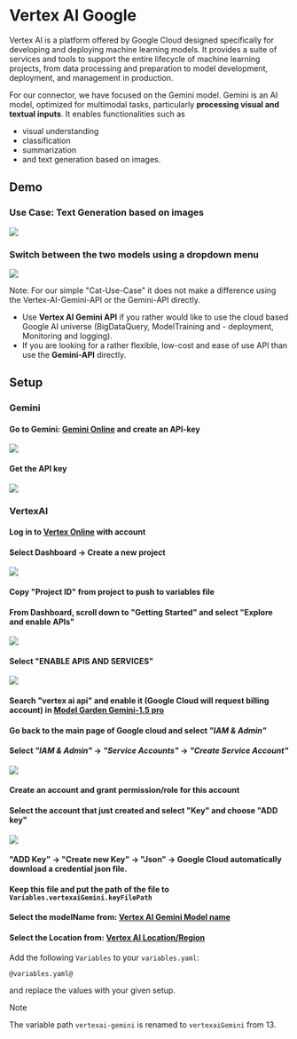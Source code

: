 # Vertex AI Google

Vertex AI is a platform offered by Google Cloud designed specifically for developing and deploying machine learning models. It provides a suite of services and tools to support the entire lifecycle of machine learning projects, from data processing and preparation to model development, deployment, and management in production. 

For our connector, we have focused on the Gemini model. Gemini is an AI model, optimized for multimodal tasks, particularly **processing visual and textual inputs**. It enables functionalities such as 
- visual understanding
- classification
- summarization
- and text generation based on images.

## Demo

### Use Case: Text Generation based on images

![](images/chat-with-gemini.jpg)

### Switch between the two models using a dropdown menu

![](images/select-model-to-chat.jpg) 

Note: For our simple "Cat-Use-Case" it does not make a difference using the Vertex-AI-Gemini-API or the Gemini-API directly.

- Use **Vertex AI Gemini API** if you rather would like to use the cloud based Google AI universe (BigDataQuery, ModelTraining and - deployment, Monitoring and logging).
- If you are looking for a rather flexible, low-cost and ease of use API than use the **Gemini-API** directly.

## Setup

### Gemini

#### Go to Gemini: [Gemini Online](https://aistudio.google.com/app/apikey) and create an API-key

![](images/create-new-API-key-for-gemini.jpg)

#### Get the API key

![](images/generated-gemini-key.jpg)

### VertexAI

#### Log in to [Vertex Online](https://console.cloud.google.com/) with account

#### Select Dashboard -> Create a new project

![](images/create-new-project-in-vertexAi.jpg)

#### Copy "Project ID" from project to push to variables file

#### From Dashboard, scroll down to "Getting Started" and select "Explore and enable APIs"

![](images/select-and-enable-apis.jpg)

#### Select "ENABLE APIS AND SERVICES"

![](images/select-enable-apis-and-services.jpg)

#### Search "vertex ai api" and enable it (Google Cloud will request billing account) in [Model Garden Gemini-1.5 pro](https://console.cloud.google.com/vertex-ai/publishers/google/model-garden/gemini-1.5-pro-001)

#### Go back to the main page of Google cloud and select **_"IAM & Admin"_**

#### Select **_"IAM & Admin"_** -> **_"Service Accounts"_** -> **_"Create Service Account"_**

![](images/go-to-setup-IAM-Admin.jpg)

#### Create an account and grant permission/role for this account

#### Select the account that just created and select "Key" and choose "ADD key"

![](images/get-Key.jpg)

#### "ADD Key" -> "Create new Key" -> "Json" -> Google Cloud automatically download a credential json file.

#### Keep this file and put the path of the file to `Variables.vertexaiGemini.keyFilePath`

#### Select the modelName from: [Vertex AI Gemini Model name](https://console.cloud.google.com/vertex-ai/publishers/google/model-garden/gemini-1.5-pro-001)

#### Select the Location from: [Vertex AI Location/Region](https://cloud.google.com/compute/docs/regions-zones)

Add the following `Variables` to your `variables.yaml`:

```
@variables.yaml@
```

and replace the values with your given setup.

> [!NOTE]
> The variable path `vertexai-gemini` is renamed to `vertexaiGemini` from 13.
